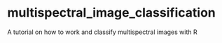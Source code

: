# multispectral_image_classification
A tutorial on how to work and classify multispectral images with R
